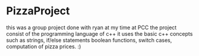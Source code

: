 # PizzaProject
 this was a group project done with ryan at my time at PCC
 the project consist of the programming language of c++
 it uses the basic c++ concepts such as strings, if/else statements
  boolean functions, switch cases, computation of pizza prices. :)
